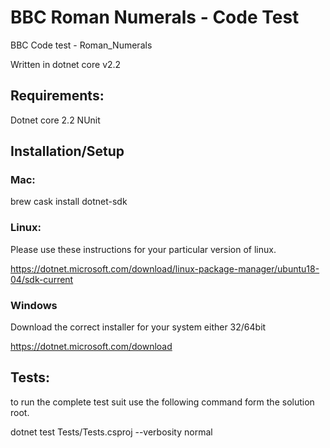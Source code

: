 # BBC Roman Numerals - Code Test
BBC Code test - Roman_Numerals

Written in dotnet core v2.2

## Requirements:

Dotnet core 2.2
NUnit

## Installation/Setup

### Mac:

  brew cask install dotnet-sdk
  
### Linux:
  
  Please use these instructions for your particular version of linux.
  
  https://dotnet.microsoft.com/download/linux-package-manager/ubuntu18-04/sdk-current
  
### Windows

  Download the correct installer for your system either 32/64bit
  
  https://dotnet.microsoft.com/download

## Tests:

  to run the complete test suit use the following command form the solution root.
  
  dotnet test Tests/Tests.csproj --verbosity normal
